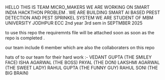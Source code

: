 HELLO THIS IS TEAM MICRO_MAKERS
WE ARE WORKING ON SMART INDIA HACKTHON PROBLEM .
WE ARE BUILDING SMART AI BASED PREST DETECTION AND
PEST SPRINKEL SYSTEM
WE ARE STUDENT OF MBM UNIVERSITY JODHPUR ECC 2nd year 3rd sem in SEPTMBER 2025


to use this repo the requiremnts file will be attached soon as soon as the repo is completed .

our team include 6 member which are also the collaboraters on this repo

hats of to our team for their hard work :-
      VEDANT GUPTA (THE SMILEY FACE)
      ISHA AGARWAL (THE BOSS)
      PAYAL (THE DON)
      LAKSHMI AGARWAL (THE SWEET LADY)
      RAHUL GUPTA (THE FUNNY GUY)
      RAHUL SONI (THE BIG BRAIN)
